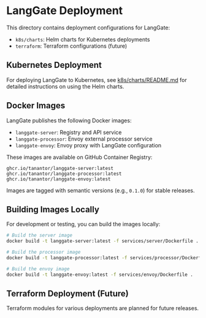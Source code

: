 # LangGate Deployment

This directory contains deployment configurations for LangGate:

- `k8s/charts`: Helm charts for Kubernetes deployments
- `terraform`: Terraform configurations (future)

## Kubernetes Deployment

For deploying LangGate to Kubernetes, see [k8s/charts/README.md](k8s/charts/README.md) for detailed instructions on using the Helm charts.

## Docker Images

LangGate publishes the following Docker images:

- `langgate-server`: Registry and API service
- `langgate-processor`: Envoy external processor service
- `langgate-envoy`: Envoy proxy with LangGate configuration

These images are available on GitHub Container Registry:
```
ghcr.io/tanantor/langgate-server:latest
ghcr.io/tanantor/langgate-processor:latest
ghcr.io/tanantor/langgate-envoy:latest
```

Images are tagged with semantic versions (e.g., `0.1.0`) for stable releases.

## Building Images Locally

For development or testing, you can build the images locally:

```bash
# Build the server image
docker build -t langgate-server:latest -f services/server/Dockerfile .

# Build the processor image
docker build -t langgate-processor:latest -f services/processor/Dockerfile .

# Build the envoy image
docker build -t langgate-envoy:latest -f services/envoy/Dockerfile .
```

## Terraform Deployment (Future)

Terraform modules for various deployments are planned for future releases.
